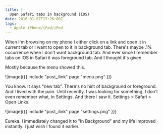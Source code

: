 ```yaml
---
title: |-
  Open Safari tabs in background (iOS)
date: 2016-01-07T17:26:00Z
tags:
  - Apple iPhone/iPad/iPod
---
```

When I'm browsing on my phone I either click on a link and open it in current tab or I want to open to it in background tab. There's maybe .1% occurrence when I don't want background tab. And ever since I remember tabs on iOS in Safari it was foreground tab. And I thought it's given.

<!-- excerpt -->

Mostly because the menu showed this.

![image]({{ include "post_ilink" page "menu.png" }})

You know. It says "new tab". There's no hint of background or foreground. And I lived with the pain. Until recently. I was looking for something, I don't even remember what, in Settings. And there I saw it. Settings > Safari > Open Links.

![image]({{ include "post_ilink" page "settings.png" }})

Eureka. I immediately changed it to "In Background" and my life improved instantly. I just wish I found it earlier.